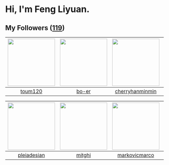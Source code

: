 # Hi, I'm Feng Liyuan.

## My Followers ([119](https://github.com/SunRunAway?tab=followers))

| <img src="https://avatars.githubusercontent.com/u/57785890?v=4" width="150" height="150" /> | <img src="https://avatars.githubusercontent.com/u/49479987?v=4" width="150" height="150" /> | <img src="https://avatars.githubusercontent.com/u/83270523?v=4" width="150" height="150" /> | <img src="https://avatars.githubusercontent.com/u/58126365?v=4" width="150" height="150" /> |
| :-----------------------------------------------------------------------------------------: | :-----------------------------------------------------------------------------------------: | :-----------------------------------------------------------------------------------------: | :-----------------------------------------------------------------------------------------: |
|                            [toum120](https://github.com/toum120)                            |                              [bo-er](https://github.com/bo-er)                              |                    [cherryhanminmin](https://github.com/cherryhanminmin)                    |                       [kellyraymond](https://github.com/kellyraymond)                       |

| <img src="https://avatars.githubusercontent.com/u/46620760?v=4" width="150" height="150" /> | <img src="https://avatars.githubusercontent.com/u/55898975?v=4" width="150" height="150" /> | <img src="https://avatars.githubusercontent.com/u/52882128?v=4" width="150" height="150" /> | <img src="https://avatars.githubusercontent.com/u/51537937?v=4" width="150" height="150" /> |
| :-----------------------------------------------------------------------------------------: | :-----------------------------------------------------------------------------------------: | :-----------------------------------------------------------------------------------------: | :-----------------------------------------------------------------------------------------: |
|                        [pleiadesian](https://github.com/pleiadesian)                        |                             [mitghi](https://github.com/mitghi)                             |                      [markovicmarco](https://github.com/markovicmarco)                      |                 [SunRunAwayAwayAway](https://github.com/SunRunAwayAwayAway)                 |